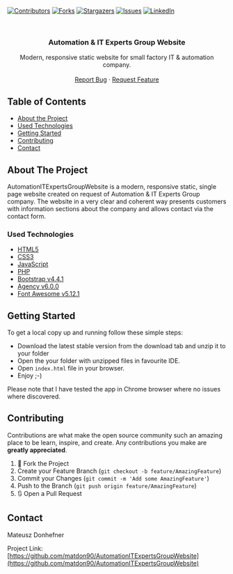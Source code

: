 [![Contributors][contributors-shield]][contributors-url]
[![Forks][forks-shield]][forks-url]
[![Stargazers][stars-shield]][stars-url]
[![Issues][issues-shield]][issues-url]
[![LinkedIn][linkedin-shield]][linkedin-url]

<!-- PROJECT LOGO -->
<br />
<p align="center">
  <h3 align="center">Automation & IT Experts Group Website</h3>

  <p align="center">
    Modern, responsive static website for small factory IT & automation company.
    <br />
    <br />
    <a href="https://github.com/matdon90/AutomationITExpertsGroupWebsite/issues">Report Bug</a>
    ·
    <a href="https://github.com/matdon90/AutomationITExpertsGroupWebsite/issues">Request Feature</a>
  </p>
</p>

<!-- TABLE OF CONTENTS -->
## Table of Contents

* [About the Project](#about-the-project)
* [Used Technologies](#used-technologies)
* [Getting Started](#getting-started)
* [Contributing](#contributing)
* [Contact](#contact)



<!-- ABOUT THE PROJECT -->
## About The Project
AutomationITExpertsGroupWebsite is a modern, responsive static, single page website created on request of Automation & IT Experts Group company.
The website in a very clear and coherent way presents customers with information sections about the company and allows contact via the contact form.

<!-- USED TECHNOLOGIES -->
### Used Technologies

* [HTML5](https://developer.mozilla.org/pl/docs/HTML/HTML5/)
* [CSS3](https://developer.mozilla.org/pl/docs/Web/CSS)
* [JavaScript](https://developer.mozilla.org/pl/docs/Web/JavaScript)
* [PHP](https://www.php.net/)
* [Bootstrap v4.4.1](https://getbootstrap.com/)
* [Agency v6.0.0](https://startbootstrap.com/template-overviews/agency)
* [Font Awesome v5.12.1](http://fontawesome.io)

<!-- GETTING STARTED -->
## Getting Started

To get a local copy up and running follow these simple steps:

* Download the latest stable version from the download tab and unzip it to your folder
* Open the your folder with unzipped files in favourite IDE. 
* Open `index.html` file in your browser.
* Enjoy ;-)

Please note that I have tested the app in Chrome browser where no issues where discovered.

<!-- CONTRIBUTING -->
## Contributing

Contributions are what make the open source community such an amazing place to be learn, inspire, and create. Any contributions you make are **greatly appreciated**.

1. 🍴 Fork the Project
2. Create your Feature Branch (`git checkout -b feature/AmazingFeature`)
3. Commit your Changes (`git commit -m 'Add some AmazingFeature'`)
4. Push to the Branch (`git push origin feature/AmazingFeature`)
5. 🔃 Open a Pull Request


<!-- CONTACT -->
## Contact

Mateusz Donhefner

Project Link: [https://github.com/matdon90/AutomationITExpertsGroupWebsite](https://github.com/matdon90/AutomationITExpertsGroupWebsite)

<!-- MARKDOWN LINKS & IMAGES -->
<!-- https://www.markdownguide.org/basic-syntax/#reference-style-links -->
[contributors-shield]: https://img.shields.io/github/contributors/matdon90/AutomationITExpertsGroupWebsite.svg?style=flat-square
[contributors-url]: https://github.com/matdon90/AutomationITExpertsGroupWebsite/graphs/contributors
[forks-shield]: https://img.shields.io/github/forks/matdon90/AutomationITExpertsGroupWebsite.svg?style=flat-square
[forks-url]: https://github.com/matdon90/AutomationITExpertsGroupWebsite/network/members
[stars-shield]: https://img.shields.io/github/stars/matdon90/AutomationITExpertsGroupWebsiter.svg?style=flat-square
[stars-url]: https://github.com/matdon90/AutomationITExpertsGroupWebsite/stargazers
[issues-shield]: https://img.shields.io/github/issues/matdon90/AutomationITExpertsGroupWebsite.svg?style=flat-square
[issues-url]: https://github.com/matdon90/AutomationITExpertsGroupWebsite/issues
[linkedin-shield]: https://img.shields.io/badge/-LinkedIn-black.svg?style=flat-square&logo=linkedin&colorB=555
[linkedin-url]: https://www.linkedin.com/in/mateusz-donhefner/